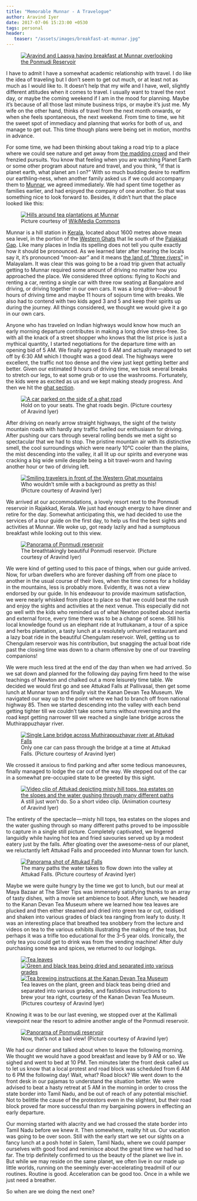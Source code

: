 ```yaml
---
title: "Memorable Munnar - A Travelogue"
author: Aravind Iyer
date: 2017-07-06 15:23:00 +0530
tags: personal
header:
   teaser: "/assets/images/breakfast-at-munnar.jpg"
---
```

<figure>
   <a href="/assets/images/breakfast-at-munnar.jpg">
      <img src="/assets/images/breakfast-at-munnar.jpg" alt="Aravind and Laasya having breakfast at Munnar overlooking the Ponmudi Reservoir">
   </a>
</figure>

I have to admit I have a somewhat academic relationship with travel. I do like the idea of traveling but I don’t seem to get out much, or at least not as much as I would like to. It doesn’t help that my wife and I have, well, slightly different attitudes when it comes to travel. I usually want to travel the next day, or maybe the coming weekend if I am in the mood for planning. Maybe it’s because of all those last minute business trips, or maybe it’s just me. My wife on the other hand, thinks of travel from the next month onwards, or when she feels spontaneous, the next weekend. From time to time, we hit the sweet spot of immediacy and planning that works for both of us, and manage to get out. This time though plans were being set in motion, months in advance.

For some time, we had been thinking about taking a road trip to a place where we could see nature and get away from [the madding crowd](http://www.phrases.org.uk/meanings/134150.html) and their frenzied pursuits. You know that feeling when you are watching Planet Earth or some other program about nature and travel, and you think, “if that is planet earth, what planet am I on?” With so much budding desire to reaffirm our earthling-ness, when another family asked us if we could accompany them to [Munnar](https://en.wikipedia.org/wiki/Munnar), we agreed immediately. We had spent time together as families earlier, and had enjoyed the company of one another. So that was something nice to look forward to. Besides, it didn’t hurt that the place looked like this:

<figure>
   <a href="/assets/images/Hills_around_the_tea_plantations_Munnar.jpg">
      <img src="/assets/images/Hills_around_the_tea_plantations_Munnar.jpg" alt="Hills around tea plantations at Munnar">
   </a>
   <figcaption>Picture courtesy of <a href="https://commons.wikimedia.org/wiki/File:Hills_around_the_tea_plantations,_Munnar.JPG">WikiMedia Commons</a></figcaption>
</figure>

Munnar is a hill station in [Kerala](https://en.wikipedia.org/wiki/Kerala), located about 1600 metres above mean sea level, in the portion of the [Western Ghats](https://en.wikipedia.org/wiki/Western_Ghats) that lie south of the [Palakkad Gap](https://en.wikipedia.org/wiki/Palakkad_Gap). Like many places in India its spelling does not tell you quite exactly how it should be pronounced. As we learned later after hearing the locals say it, it’s pronounced “moon-aar” and it means [the land of “three rivers”](https://getaway2india.wordpress.com/2010/01/12/munnar-the-land-of-the-3-rivers/) in Malayalam. It was clear this was going to be a road trip given that actually getting to Munnar required some amount of driving no matter how you approached the place. We considered three options: flying to Kochi and renting a car, renting a single car with three row seating at Bangalore and driving, or driving together in our own cars. It was a long drive — about 9 hours of driving time and maybe 11 hours of sojourn time with breaks. We also had to contend with two kids aged 3 and 5 and keep their spirits up during the journey. All things considered, we thought we would give it a go in our own cars.

Anyone who has traveled on Indian highways would know how much an early morning departure contributes in making a long drive stress-free. So with all the knack of a street shopper who knows that the list price is just a mythical quantity, I started negotiations for the departure time with an opening bid of 5 AM. We finally agreed to 6 AM and actually managed to set off by 6:30 AM which I thought was a good deal. The highways were excellent, the traffic not too dense and the view just kept getting better and better. Given our estimated 9 hours of driving time, we took several breaks to stretch our legs, to eat some grub or to use the washrooms. Fortunately, the kids were as excited as us and we kept making steady progress. And then we hit the [ghat section](https://en.wikipedia.org/wiki/Ghat_Roads).

<figure>
   <a href="/assets/images/ghat-road.jpg">
      <img src="/assets/images/ghat-road.jpg" alt="A car parked on the side of a ghat road">
   </a>
   <figcaption>Hold on to your seats. The ghat roads begin. (Picture courtesy of Aravind Iyer)</figcaption>
</figure>

After driving on nearly arrow straight highways, the sight of the twisty mountain roads with hardly any traffic fuelled our enthusiasm for driving. After pushing our cars through several rolling bends we met a sight so spectacular that we had to stop. The pristine mountain air with its distinctive smell, the cool surroundings which were nearly 10℃ cooler than the plains, the mist descending into the valley, it all lit up our spirits and everyone was cracking a big wide smile despite being a bit travel-worn and having another hour or two of driving left.

<figure>
   <a href="/assets/images/smiling-travelers.jpg">
      <img src="/assets/images/smiling-travelers.jpg" alt="Smiling travelers in front of the Western Ghat mountains">
   </a>
   <figcaption>Who wouldn’t smile with a background as pretty as this! (Picture courtesy of Aravind Iyer)</figcaption>
</figure>

We arrived at our accommodations, a lovely resort next to the Ponmudi reservoir in Rajakkad, Kerala. We just had enough energy to have dinner and retire for the day. Somewhat anticipating this, we had decided to use the services of a tour guide on the first day, to help us find the best sights and activities at Munnar. We woke up, got ready lazily and had a sumptuous breakfast while looking out to this view.

<figure>
   <a href="/assets/images/ponmudi-reservoir-pano.jpg">
      <img src="/assets/images/ponmudi-reservoir-pano.jpg" alt="Panorama of Ponmudi reservoir">
   </a>
   <figcaption>The breathtakingly beautiful Ponmudi reservoir. (Picture courtesy of Aravind Iyer)</figcaption>
</figure>

We were kind of getting used to this pace of things, when our guide arrived. Now, for urban dwellers who are forever dashing off from one place to another in the usual course of their lives, when the time comes for a holiday in the mountains, less is probably more. Evidently, it was not a view endorsed by our guide. In his endeavour to provide maximum satisfaction, we were nearly whisked from place to place so that we could beat the rush and enjoy the sights and activities at the next venue. This especially did not go well with the kids who reminded us of what Newton posited about inertia and external force, every time there was to be a change of scene. Still his local knowledge found us an elephant ride at Iruttukanam, a tour of a spice and herbs plantation, a tasty lunch at a resolutely unhurried restaurant and a lazy boat ride in the beautiful Chengulam reservoir. Well, getting us to Chengulam reservoir was his contribution, but snagging the actual boat ride past the closing time was down to a charm offensive by one of our traveling companions!

We were much less tired at the end of the day than when we had arrived. So we sat down and planned for the following day paying firm heed to the wise teachings of Newton and chalked out a more leisurely time table. We decided we would first go and see Attukad Falls at Pallivasal, then get some lunch at Munnar town and finally visit the Kanan Devan Tea Museum. We navigated our way up to the point where we had to branch off from national highway 85. Then we started descending into the valley with each bend getting tighter till we couldn’t take some turns without reversing and the road kept getting narrower till we reached a single lane bridge across the Muthirappuzhayar river.

<figure>
   <a href="/assets/images/single-lane-bridge.jpg">
      <img src="/assets/images/single-lane-bridge.jpg" alt="Single Lane bridge across Muthirappuzhayar river at Attukad Falls">
   </a>
   <figcaption>Only one car can pass through the bridge at a time at Attukad Falls. (Picture courtesy of Aravind Iyer)</figcaption>
</figure>

We crossed it anxious to find parking and after some tedious manoeuvres, finally managed to lodge the car out of the way. We stepped out of the car in a somewhat pre-occupied state to be greeted by this sight.

<figure>
   <a href="/assets/images/attukad-falls.gif">
      <img src="/assets/images/attukad-falls.gif" alt="Video clip of Attukad depicting misty hill tops, tea estates on the slopes and the water gushing through many different paths">
   </a>
   <figcaption>A still just won’t do. So a short video clip. (Animation courtesy of Aravind Iyer)</figcaption>
</figure>

The entirety of the spectacle — misty hill tops, tea estates on the slopes and the water gushing through so many different paths proved to be impossible to capture in a single still picture. Completely captivated, we lingered languidly while having hot tea and fried savouries served up by a modest eatery just by the falls. After gloating over the awesome-ness of our planet, we reluctantly left Attukad Falls and proceeded into Munnar town for lunch.

<figure>
   <a href="/assets/images/attukad-falls-pano.jpg">
      <img src="/assets/images/attukad-falls-pano.jpg" alt="Panorama shot of Attukad Falls">
   </a>
   <figcaption>The many paths the water takes to flow down into the valley at Attukad Falls. (Picture courtesy of Aravind Iyer)</figcaption>
</figure>

Maybe we were quite hungry by the time we got to lunch, but our meal at Maya Bazaar at The Silver Tips was immensely satisfying thanks to an array of tasty dishes, with a movie set ambience to boot. After lunch, we headed to the Kanan Devan Tea Museum where we learned how tea leaves are plucked and then either steamed and dried into green tea or cut, oxidised and shaken into various grades of black tea ranging from leafy to dusty. It was an interesting place that breathed tea snobbery from the lecture and videos on tea to the various exhibits illustrating the making of the teas, but perhaps it was a trifle too educational for the 3–5 year olds. Ironically, the only tea you could get to drink was from the vending machine! After duly purchasing some tea and spices, we returned to our lodgings.

<figure class="third">
   <a href="/assets/images/tea-leaves.jpg">
      <img src="/assets/images/tea-leaves.jpg" alt="Tea leaves">
   </a>
   <a href="/assets/images/drying-and-separating-tea.jpg">
      <img src="/assets/images/drying-and-separating-tea.jpg" alt="Green and black teas being dried and separated into various grades">
   </a>
   <a href="/assets/images/tea-brewing-instructions.jpg">
      <img src="/assets/images/tea-brewing-instructions.jpg" alt="Tea brewing instructions at the Kanan Devan Tea Museum">
   </a>
   <figcaption>Tea leaves on the plant, green and black teas being dried and separated into various grades, and fastidious instructions to brew your tea right, courtesy of the Kanan Devan Tea Museum. (Pictures courtesy of Aravind Iyer)</figcaption>
</figure>

Knowing it was to be our last evening, we stopped over at the Kallimali viewpoint near the resort to admire another angle of the Ponmudi reservoir.

<figure>
   <a href="/assets/images/ponmudi-reservoir-pano-2.jpg">
      <img src="/assets/images/ponmudi-reservoir-pano-2.jpg" alt="Panorama of Ponmudi reservoir">
   </a>
   <figcaption>Now, that’s not a bad view! (Picture courtesy of Aravind Iyer)</figcaption>
</figure>

We had our dinner and talked about when to leave the following morning. We thought we would have a good breakfast and leave by 9 AM or so. We sighed and went to bed at 10 PM. Ten minutes later the front desk called us to let us know that a local protest and road block was scheduled from 6 AM to 6 PM the following day! Wait, what? Road block? We went down to the front desk in our pajamas to understand the situation better. We were advised to beat a hasty retreat at 5 AM in the morning in order to cross the state border into Tamil Nadu, and be out of reach of any potential mischief. Not to belittle the cause of the protestors even in the slightest, but their road block proved far more successful than my bargaining powers in effecting an early departure.

Our morning started with alacrity and we had crossed the state border into Tamil Nadu before we knew it. Then somewhere, reality hit us. Our vacation was going to be over soon. Still with the early start we set our sights on a fancy lunch at a posh hotel in Salem, Tamil Nadu, where we could pamper ourselves with good food and reminisce about the great time we had had so far. The trip definitely confirmed to us the beauty of the planet we live in. But while we may reside on the same planet, we often live in our made up little worlds, running on the seemingly ever-accelerating treadmill of our routines. Routine is good. Acceleration can be good too. Once in a while we just need a breather.

So when are we doing the next one?
